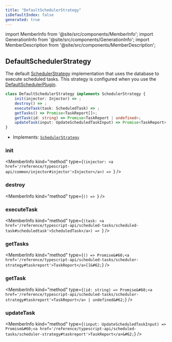 ```yaml
---
title: "DefaultSchedulerStrategy"
isDefaultIndex: false
generated: true
---
```

<!-- This file was generated from the Vendure source. Do not modify. Instead, re-run the "docs:build" script -->
import MemberInfo from '@site/src/components/MemberInfo';
import GenerationInfo from '@site/src/components/GenerationInfo';
import MemberDescription from '@site/src/components/MemberDescription';


## DefaultSchedulerStrategy

<GenerationInfo sourceFile="packages/core/src/plugin/default-scheduler-plugin/default-scheduler-strategy.ts" sourceLine="25" packageName="@vendure/core" since="3.3.0" />

The default <a href='/reference/typescript-api/scheduled-tasks/scheduler-strategy#schedulerstrategy'>SchedulerStrategy</a> implementation that uses the database to
execute scheduled tasks. This strategy is configured when you use the
<a href='/reference/typescript-api/scheduled-tasks/default-scheduler-plugin#defaultschedulerplugin'>DefaultSchedulerPlugin</a>.

```ts title="Signature"
class DefaultSchedulerStrategy implements SchedulerStrategy {
    init(injector: Injector) => ;
    destroy() => ;
    executeTask(task: ScheduledTask) => ;
    getTasks() => Promise<TaskReport[]>;
    getTask(id: string) => Promise<TaskReport | undefined>;
    updateTask(input: UpdateScheduledTaskInput) => Promise<TaskReport>;
}
```
* Implements: <code><a href='/reference/typescript-api/scheduled-tasks/scheduler-strategy#schedulerstrategy'>SchedulerStrategy</a></code>



<div className="members-wrapper">

### init

<MemberInfo kind="method" type={`(injector: <a href='/reference/typescript-api/common/injector#injector'>Injector</a>) => `}   />


### destroy

<MemberInfo kind="method" type={`() => `}   />


### executeTask

<MemberInfo kind="method" type={`(task: <a href='/reference/typescript-api/scheduled-tasks/scheduled-task#scheduledtask'>ScheduledTask</a>) => `}   />


### getTasks

<MemberInfo kind="method" type={`() => Promise&#60;<a href='/reference/typescript-api/scheduled-tasks/scheduler-strategy#taskreport'>TaskReport</a>[]&#62;`}   />


### getTask

<MemberInfo kind="method" type={`(id: string) => Promise&#60;<a href='/reference/typescript-api/scheduled-tasks/scheduler-strategy#taskreport'>TaskReport</a> | undefined&#62;`}   />


### updateTask

<MemberInfo kind="method" type={`(input: UpdateScheduledTaskInput) => Promise&#60;<a href='/reference/typescript-api/scheduled-tasks/scheduler-strategy#taskreport'>TaskReport</a>&#62;`}   />




</div>
